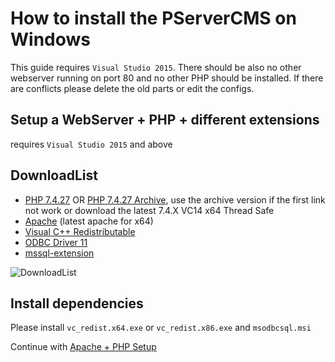 # How to install the PServerCMS on Windows

This guide requires `Visual Studio 2015`. There should be also no other webserver running on port 80 and no other PHP should be installed. If there are conflicts please delete the old parts or edit the configs.

## Setup a WebServer + PHP + different extensions

requires `Visual Studio 2015` and above

## DownloadList

- [PHP 7.4.27](https://windows.php.net/downloads/releases/php-7.4.27-Win32-vc15-x64.zip) OR [PHP 7.4.27 Archive](https://windows.php.net/downloads/releases/archives/php-7.4.27-Win32-VC15-x64.zip), use the archive version if the first link not work or download the latest 7.4.X VC14 x64 Thread Safe
- [Apache](https://www.apachehaus.com/cgi-bin/download.plx?dli=QVXRXNaBTQ10kentmWwYFVKVlUGR1UwNVTtxmR) (latest apache for x64)
- [Visual C++ Redistributable](https://www.microsoft.com/en-us/download/details.aspx?id=48145)
- [ODBC Driver 11](https://www.microsoft.com/en-us/download/details.aspx?id=36434)
- [mssql-extension](https://github.com/microsoft/msphpsql/releases/download/v5.10.0/Windows-7.4.zip)

![DownloadList](https://raw.githubusercontent.com/kokspflanze/PServerCMS/master/docs/images/download.png)

## Install dependencies 

Please install `vc_redist.x64.exe` or `vc_redist.x86.exe` and  `msodbcsql.msi`

Continue with [Apache + PHP Setup](/install/windows-setup/APACHE.md)

